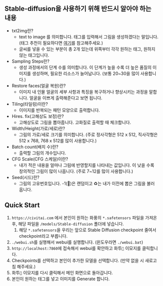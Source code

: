 ## Stable-diffusion을 사용하기 위해 반드시 알아야 하는 내용

- txt2img란?
  - text to image 를 의미합니다. 태그를 입력해서 그림을 생성하겠다는 말입니다. (태그 추천이 필요하다면 [여기](https://novelai.app)를 참고해주세요.)
  - 글씨를 넣을 수 있는 부분이 총 2개 있는데 위쪽부터 각각 원하는 태그, 원하지 않는 태그입니다.
- Sampling Steps란?
  - 생성 과정에서의 단계 수를 의미합니다. 이 단계가 높을 수록 더 높은 품질의 이미지를 생성하며, 필요한 리소스가 늘어납니다. (보통 20~30을 많이 사용합니다.)
- Restore faces(얼굴 복원)란?
  - 이미지 내 인물 얼굴의 세부 사항과 특징을 복구하거나 향상시키는 과정을 말합니다. 얼굴을 이쁘게 출력해준다고 보면 됩니다.
- Tiling(타일링)이란?
  - 이미지를 반복되는 패턴 모양으로 출력합니다.
- Hires. fix(고해상도 보정)란?
  - 고해상도로 그림을 뽑아줍니다. 고화질로 출력할 때 체크합니다.
- Width/Height(가로/세로)란?
  - 그림의 가로/세로 크기를 의미합니다. (주로 정사각형은 512 x 512, 직사각형은 512 x 768, 768 x 512를 많이 사용합니다.)
- Batch count(배치 수)란?
  - 출력할 그림의 개수입니다.
- CFG Scale(CFG 스케일)이란?
  - 내가 적은 내용을 얼마나 그림에 반영할지를 나타내는 값입니다. 이 낮을 수록 창의적인 그림이 많이 나옵니다. (주로 7~12를 많이 사용합니다.)
- Seed(시드)란?
  - 그림의 고유번호입니다. -1(🎲️)은 랜덤이고 ♻️는 내가 이전에 뽑은 그림을 불러옵니다.

## Quick Start

1. `https://civitai.com` 에서 본인이 원하는 화풍의 `*.safetensors` 파일을 가져온 후, 해당 파일을 `/models/Stable-diffusion` 폴더에 넣습니다.
   1. 해당 `*.safetensors`을 우리는 앞으로 Stable Diffusion checkpoint 줄여서 checkpoint라고 부릅니다.
2. `./webui.sh`를 실행해서 webui를 실행합니다. (윈도우라면 `./webui.bat`)
3. `http://localhost:7860`에 접속해서 webui를 확안하고 화투`🎴` 이모지를 클릭합니다.
4. Checkpoints를 선택하고 본인이 추가한 모델을 선택합니다. (만약 없을 시 새로고침 해주세요.)
5. 화투`🎴` 이모지를 다시 클릭해서 메인 화면으로 돌아갑니다.
6. 본인이 원하는 태그를 넣고 이미지를 Generate 합니다.
